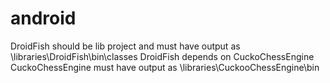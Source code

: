 android
=======

DroidFish should be lib project and must have output as \libraries\DroidFish\bin\classes
DroidFish depends on CuckoChessEngine 
CuckoChessEngine must have output as \libraries\CuckooChessEngine\bin